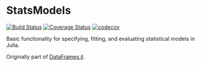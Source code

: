 # StatsModels

[![Build Status](https://travis-ci.org/JuliaStats/StatsModels.jl.svg?branch=master)](https://travis-ci.org/JuliaStats/StatsModels.jl)
[![Coverage Status](https://coveralls.io/repos/github/JuliaStats/StatsModels.jl/badge.svg?branch=master)](https://coveralls.io/github/JuliaStats/StatsModels.jl?branch=master)
[![codecov](https://codecov.io/gh/JuliaStats/StatsModels.jl/branch/master/graph/badge.svg)](https://codecov.io/gh/JuliaStats/StatsModels.jl)

Basic functionality for specifying, fitting, and evaluating statistical models
in Julia.

Originally part of [DataFrames.jl](http://github.com/JuliaStats/DataFrames.jl).
